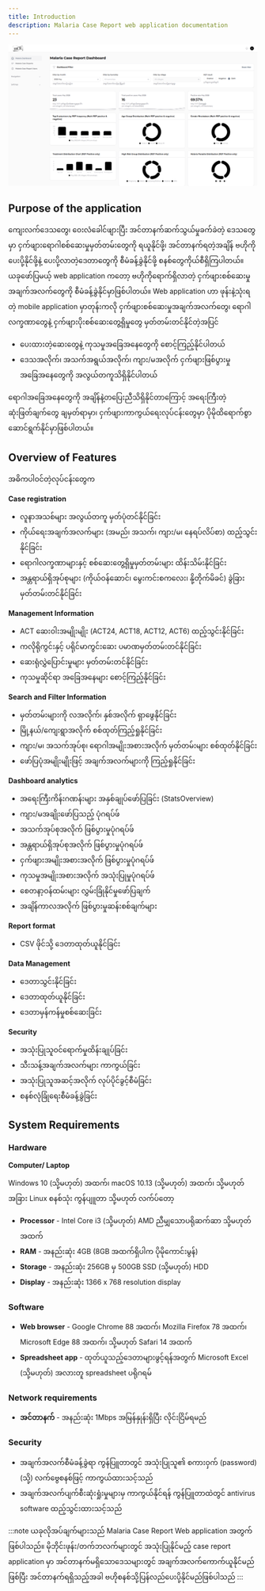 ```yaml
---
title: Introduction
description: Malaria Case Report web application documentation
---
```


![Add Malaria Case](../../../../assets/malaria_case_report_web_app/malaria_case_report_dashboard.png)

## Purpose of the application
ကျေးလက်ဒေသတွေ၊ ဝေးလံခေါင်ဖျားပြီး အင်တာနက်ဆက်သွယ်မှုခက်ခဲတဲ့ ဒေသတွေမှာ ငှက်ဖျားရောဂါစစ်ဆေးမှုမှတ်တမ်းတွေကို ရယူနိုင်ဖို့၊ အင်တာနက်ရတဲ့အချိန် ဗဟိုကိုပေးပို့နိုင်ဖို့နဲ့ ပေးပို့လာတဲ့ဒေတာတွေကို စီမံခန့်ခွဲနိုင်ဖို့ စနစ်တွေကိုယ်စီရှိကြပါတယ်။ ယခုဖော်ပြမယ့် web application ကတော့ ဗဟိုကိုရောက်ရှိလာတဲ့ ငှက်ဖျားစစ်ဆေးမှုအချက်အလက်တွေကို စီမံခန့်ခွဲနိုင်မှာဖြစ်ပါတယ်။
Web application ဟာ ဖုန်းနဲ့သုံးရတဲ့ mobile application မှာတုန်းကလို ငှက်ဖျားစစ်ဆေးမှုအချက်အလက်တွေ၊ ရောဂါလက္ခဏာတွေနဲ့ ငှက်ဖျားပိုးစစ်ဆေးတွေ့ရှိမှုတွေ မှတ်တမ်းတင်နိုင်တဲ့အပြင်
* ပေးထားတဲ့ဆေးတွေနဲ့ ကုသမှုအခြေအနေတွေကို စောင့်ကြည့်နိုင်ပါတယ်
* ဒေသအလိုက်၊ အသက်အရွယ်အလိုက်၊ ကျား/မအလိုက် ငှက်ဖျားဖြစ်ပွားမှုအခြေအနေတွေကို အလွယ်တကူသိရှိနိုင်ပါတယ်

ရောဂါအခြေအနေတွေကို အချိန်နဲ့တပြေးညီသိရှိနိုင်တာကြောင့် အရေးကြီးတဲ့ဆုံးဖြတ်ချက်တွေ ချမှတ်ရာမှာ၊ ငှက်ဖျားကာကွယ်ရေးလုပ်ငန်းတွေမှာ ပိုမိုထိရောက်စွာ ဆောင်ရွက်နိုင်မှာဖြစ်ပါတယ်။

## Overview of Features
အဓိကပါဝင်တဲ့လုပ်ငန်းတွေက

**Case registration**
- လူနာအသစ်များ အလွယ်တကူ မှတ်ပုံတင်နိုင်ခြင်း
- ကိုယ်ရေးအချက်အလက်များ (အမည်၊ အသက်၊ ကျား/မ၊ နေရပ်လိပ်စာ) ထည့်သွင်းနိုင်ခြင်း
- ရောဂါလက္ခဏာများနှင့် စစ်ဆေးတွေ့ရှိမှုမှတ်တမ်းများ ထိန်းသိမ်းနိုင်ခြင်း
- အန္တရာယ်ရှိအုပ်စုများ (ကိုယ်ဝန်ဆောင်၊ မွေးကင်းစကလေး၊ နို့တိုက်မိခင်) ခွဲခြားမှတ်တမ်းတင်နိုင်ခြင်း

**Management Information**
- ACT ဆေးဝါးအမျိုးမျိုး (ACT24, ACT18, ACT12, ACT6) ထည့်သွင်းနိုင်ခြင်း
- ကလိုရိုကွင်းနှင့် ပရိုင်မာကွင်းဆေး ပမာဏမှတ်တမ်းတင်နိုင်ခြင်း
- ဆေးရုံလွှဲပြောင်းမှုများ မှတ်တမ်းတင်နိုင်ခြင်း
- ကုသမှုဆိုင်ရာ အခြေအနေများ စောင့်ကြည့်နိုင်ခြင်း

**Search and Filter Information**
- မှတ်တမ်းများကို လအလိုက်၊ နှစ်အလိုက် ရှာဖွေနိုင်ခြင်း
- မြို့နယ်/ကျေးရွာအလိုက် စစ်ထုတ်ကြည့်ရှုနိုင်ခြင်း
- ကျား/မ၊ အသက်အုပ်စု၊ ရောဂါအမျိုးအစားအလိုက် မှတ်တမ်းများ စစ်ထုတ်နိုင်ခြင်း
- ဖော်ပြပုံအမျိုးမျိုးဖြင့် အချက်အလက်များကို ကြည့်ရှုနိုင်ခြင်း

**Dashboard analytics**
- အရေးကြီးကိန်းဂဏန်းများ အနှစ်ချုပ်ဖော်ပြခြင်း (StatsOverview)
- ကျား/မအချိုးဖော်ပြသည့် ပုံဂရပ်ဖ်
- အသက်အုပ်စုအလိုက် ဖြစ်ပွားမှုပုံဂရပ်ဖ်
- အန္တရာယ်ရှိအုပ်စုအလိုက် ဖြစ်ပွားမှုပုံဂရပ်ဖ်
- ငှက်ဖျားအမျိုးအစားအလိုက် ဖြစ်ပွားမှုပုံဂရပ်ဖ်
- ကုသမှုအမျိုးအစားအလိုက် အသုံးပြုမှုပုံဂရပ်ဖ်
- စေတနာ့ဝန်ထမ်းများ လွှမ်းခြုံနိုင်မှုဖော်ပြချက်
- အချိန်ကာလအလိုက် ဖြစ်ပွားမှုဆန်းစစ်ချက်များ

**Report format**
- CSV ဖိုင်သို့ ဒေတာထုတ်ယူနိုင်ခြင်း

**Data Management**
- ဒေတာသွင်းနိုင်ခြင်း
- ဒေတာထုတ်ယူနိုင်ခြင်း
- ဒေတာမှန်ကန်မှုစစ်ဆေးခြင်း

**Security**
- အသုံးပြုသူဝင်ရောက်မှုထိန်းချုပ်ခြင်း
- သီးသန့်အချက်အလက်များ ကာကွယ်ခြင်း
- အသုံးပြုသူအဆင့်အလိုက် လုပ်ပိုင်ခွင့်စီမံခြင်း
- စနစ်လုံခြုံရေးစီမံခန့်ခွဲခြင်း

## System Requirements
### Hardware
**Computer/ Laptop**

Windows 10 (သို့မဟုတ်) အထက်၊ macOS 10.13 (သို့မဟုတ်) အထက်၊ သို့မဟုတ် အခြား Linux စနစ်သုံး ကွန်ပျူတာ သို့မဟုတ် လက်ပ်တော့
- **Processor** - Intel Core i3 (သို့မဟုတ်) AMD ညီမျှသောပရိုဆက်ဆာ သို့မဟုတ် အထက်
- **RAM** - အနည်းဆုံး 4GB (8GB အထက်ရှိပါက ပိုမိုကောင်းမွန်)
- **Storage** - အနည်းဆုံး 256GB မှ 500GB SSD (သို့မဟုတ်) HDD
- **Display** - အနည်းဆုံး 1366 x 768 resolution display

### Software
- **Web browser** - Google Chrome 88 အထက်၊ Mozilla Firefox 78 အထက်၊ Microsoft Edge 88 အထက်၊ သို့မဟုတ် Safari 14 အထက်
- **Spreadsheet app** - ထုတ်ယူသည့်ဒေတာများဖွင့်ရန်အတွက် Microsoft Excel (သို့မဟုတ်) အလားတူ spreadsheet ပရိုဂရမ်

### Network requirements
- **အင်တာနက်** - အနည်းဆုံး 1Mbps အမြန်နှုန်းရှိပြီး လိုင်းငြိမ်ရမည်

### Security
- အချက်အလက်စီမံခန့်ခွဲရာ ကွန်ပြူတာတွင် အသုံးပြုသူ၏ စကားဝှက် (password) (သို့) လက်ဗွေစနစ်ဖြင့် ကာကွယ်ထားသင့်သည်
- အချက်အလက်ပျက်စီးဆုံးရှုံးမှုများမှ ကာကွယ်နိုင်ရန် ကွန်ပြူတာထဲတွင် antivirus software ထည့်သွင်းထားသင့်သည်

:::note
ယခုလိုအပ်ချက်များသည် Malaria Case Report Web application အတွက်ဖြစ်ပါသည်။ မိုဘိုင်းဖုန်း/တက်ဘလက်များတွင် အသုံးပြုနိုင်မည့် case report application မှာ အင်တာနက်မရှိသောဒေသများတွင် အချက်အလက်ကောက်ယူနိုင်မည်ဖြစ်ပြီး အင်တာနက်ရရှိသည့်အခါ ဗဟိုစနစ်သို့ပြန်လည်ပေးပို့နိုင်မည်ဖြစ်ပါသည်
:::
